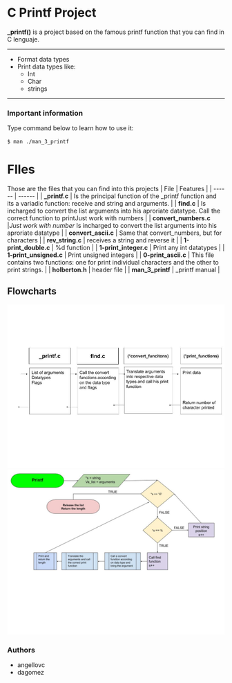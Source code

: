# C Printf Project


**_printf()** is a project based on the famous printf function that
you can find in C lenguaje.

---
- Format data types
- Print data types like:
    - Int
    - Char
    - strings
---
### Important information
Type command below to learn how to use it:
```sh
$ man ./man_3_printf
```
# FIles
Those are the files that you can find into this projects
| File | Features |
| ------ | ------ |
| **_printf.c**  |  Is the principal function of the _printf function and its a variadic function: receive and string and arguments. |
| **find.c** | Is incharged to convert the list arguments into his aproriate datatype. Call the correct function to printJust work with numbers |
| **convert_numbers.c** |*Just work with number* Is incharged to convert the list arguments into his aproriate datatype |
| **convert_ascii.c** | Same that convert_numbers, but for characters |
| **rev_string.c** | receives a string and reverse it |
| **1-print_double.c** | %d function |
| **1-print_integer.c** | Print any int datatypes |
| **1-print_unsigned.c** | Print unsigned integers |
| **0-print_ascii.c** | This file contains two functions: one for print individual characters and the other to print strings. |
| **holberton.h** | header file |
| **man_3_printf** | _printf manual |

## Flowcharts
![Image description](pf.jpg)
![Image description](Prinf.jpg)
### Authors

 - angellovc
 - dagomez
